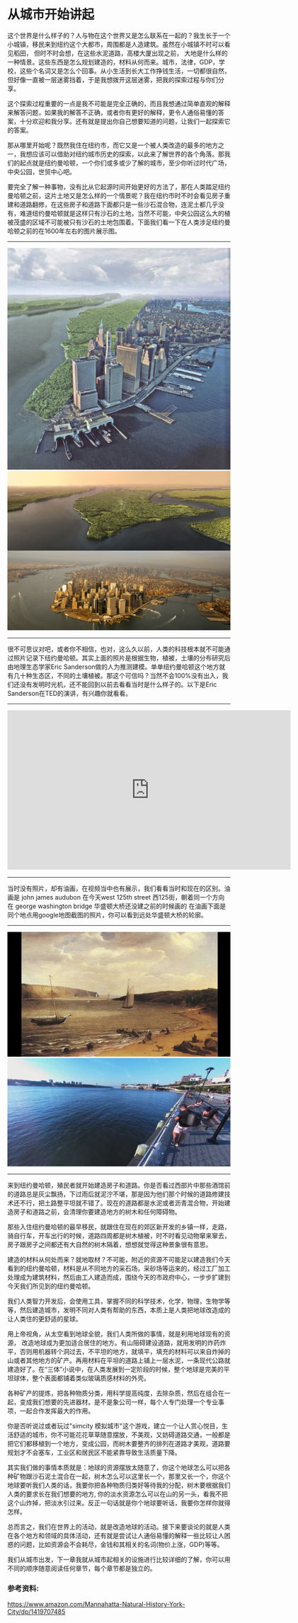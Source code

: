 # 从城市开始讲起

这个世界是什么样子的？人与物在这个世界又是怎么联系在一起的？我生长于一个小城镇，移民来到纽约这个大都市，周围都是人造建筑。虽然在小城镇不时可以看见稻田， 但时不时会想，在这些水泥道路，高楼大厦出现之前， 大地是什么样的一种情景。这些东西是怎么规划建造的，材料从何而来。城市，法律，GDP，学校，这些个名词又是怎么个回事。从小生活到长大工作挣钱生活，一切都很自然，但好像一直被一层迷雾挡着，于是我想拨开这层迷雾，把我的探索过程与你们分享。

这个探索过程重要的一点是我不可能是完全正确的，而且我想通过简单直观的解释来解答问题，如果我的解答不正确，或者你有更好的解释，更令人通俗易懂的答案，十分欢迎和我分享。还有就是提出你自己想要知道的问题，让我们一起探索它的答案。

那从哪里开始呢？既然我住在纽约市，而它又是一个被人类改造的最多的地方之一，我想应该可以借助对纽约城市历史的探索，以此来了解世界的各个角落。那我们的起点就是纽约曼哈顿，一个你们或多或少了解的城市，至少你听过时代广场，中央公园，世贸中心吧。

要完全了解一种事物，没有比从它起源时间开始更好的方法了，那在人类踏足纽约曼哈顿之前，这片土地又是怎么样的一个情景呢？我在纽约市时不时会看见房子重建和道路翻修，在这些房子和道路下面都只是一些沙石混合物，连泥土都几乎没有，难道纽约曼哈顿就是这样只有沙石的土地，当然不可能，中央公园这么大的植被茂盛的区域不可能被只有沙石的土地包围着。下面我们看一下在人类涉足纽约曼哈顿之前的在1600年左右的图片展示图。

***

<img src="/assets/image/world/manhattan_sidebyside.jpg" />
<img src="/assets/image/world/manhattan_halfandhalf.jpg" />

***

很不可思议对吧，或者你不相信，也对，这么久以前，人类的科技根本就不可能通过照片记录下纽约曼哈顿。其实上面的照片是根据生物，植被，土壤的分布研究后由地理生态学家Eric Sanderson做的人为推测建模。单单纽约曼哈顿这个地方就有几十种生态区，不同的土壤植被。那这个可信吗？当然不会100%没有出入，我们还没有发明时光机，还不能回到以前去看看当时是什么样子的。以下是Eric Sanderson在TED的演讲，有兴趣你就看看。

***

<iframe src="https://embed.ted.com/talks/eric_sanderson_pictures_new_york_before_the_city" width="640" height="360" frameborder="0" scrolling="no" webkitAllowFullScreen mozallowfullscreen allowFullScreen></iframe>

***

当时没有照片，却有油画，在视频当中也有展示，我们看看当时和现在的区别。油画是 john james audubon 在今天west 125th street 西125街，朝着同一个方向在 george washington bridge 华盛顿大桥还没建之前的时候画的 在油画下面是同个地点用google地图截图的照片，你可以看到远处华盛顿大桥的轮廓。

***

<img src="/assets/image/world/125th_when_bridge_not_there_yet.png" />
<img src="/assets/image/world/Piers_Google Maps.png" />

***

来到纽约曼哈顿，殖民者就开始建造房子和道路。你是否看过西部片中那些酒馆前的道路总是灰尘飘扬，下过雨后就泥泞不堪，那是因为他们那个时候的道路修建技术还不行，把土路整平坦就不错了。现在的道路都是水泥或者沥青混合物，开始建造房子和道路之前，会清理你要建造地方的树木和任何障碍物。

那些入住纽约曼哈顿的最早移民，就跟住在现在的郊区新开发的乡镇一样，走路，骑自行车，开车出行的时候，道路四周都是树木植被，时不时看见动物窜来窜去，房子跟房子之间都还有大自然的树木隔着，想想就觉得这种景象很有意思。

建造的材料从何处而来？就地取材？不可能，附近的资源不可能足以建造我们今天看到的纽约曼哈顿，材料是从不同地方的采石场，采砂场等运来的，经过工厂加工处理成为建筑材料，然后由工人建造而成，围绕今天的市政府中心，一步步扩建到今天我们所见到的纽约曼哈顿。

我们人类智力开发后，会使用工具，掌握不同的科学技术，化学，物理，生物学等等，然后建造城市，发明不同对人类有帮助的东西，本质上是人类把地球改造成的让人类住的更舒适的星球。

用上帝视角，从太空看到地球全貌，我们人类所做的事情，就是利用地球现有的资源， 改造地球成为更加适合居住的地方。有山阻碍建设道路，就用发明的炸药炸平，否则用机器转个洞过去，不平坦的地方，就填平，填充的材料可以来自炸掉的山或者其他地方的矿产。再用材料在平坦的道路上铺上一层水泥，一条现代公路就建造好了。在“三体”小说中，在人类发展到一定阶段的时候，整个地球是完美的平坦球体，整个表面都铺着类似玻璃质感材料的外壳。

各种矿产的提炼，把各种物质分类，用科学提高纯度，去除杂质，然后在组合在一起，变成我们想要的先进器材。是不是象公司一样，每个人专门处理一个专业事项，一起合作发挥最大的作用。

你是否听说过或者玩过"simcity 模拟城市"这个游戏，建立一个让人赏心悦目，生活舒适的城市，你不可能花花草草随意摆放，不美观，又妨碍道路交通，一般都是把它们都移植到一个地方，变成公园，而树木要整齐的排列在道路才美观，道路要规划才不会塞车，工业区和居民区不能紧靠导致生活质量下降。

其实我们做的事情本质就是：地球的资源摆放太随意了，你这个地球怎么可以把各种矿物跟沙石泥土混合在一起，树木怎么可以这里长一个，那里又长一个，你这个地球要听我们人类的话，我要你把各种物质归类好等待我的分配，树木要根据我们人类的要求长在我们想要的地方, 你的淡水资源怎么可以在山的另一头，看我不把这个山炸掉，把淡水引过来。反正一句话就是你个地球要听话，我要你怎样你就得怎样。

总而言之，我们在世界上的活动，就是改造地球的活动。接下来要谈论的就是人类在各个地方和领域的具体活动，还有就是尝试让人通俗易懂的解释一些比较让人困惑的问题，比如资源会不会耗尽，金钱和其相关的名词(物价上涨，GDP)等等。

我们从城市出发，下一章我就从城市起相关的设施进行比较详细的了解，你可以用不同的顺序随意阅读任何章节，每个章节都是独立的。

### 参考资料:

https://www.amazon.com/Mannahatta-Natural-History-York-City/dp/1419707485

